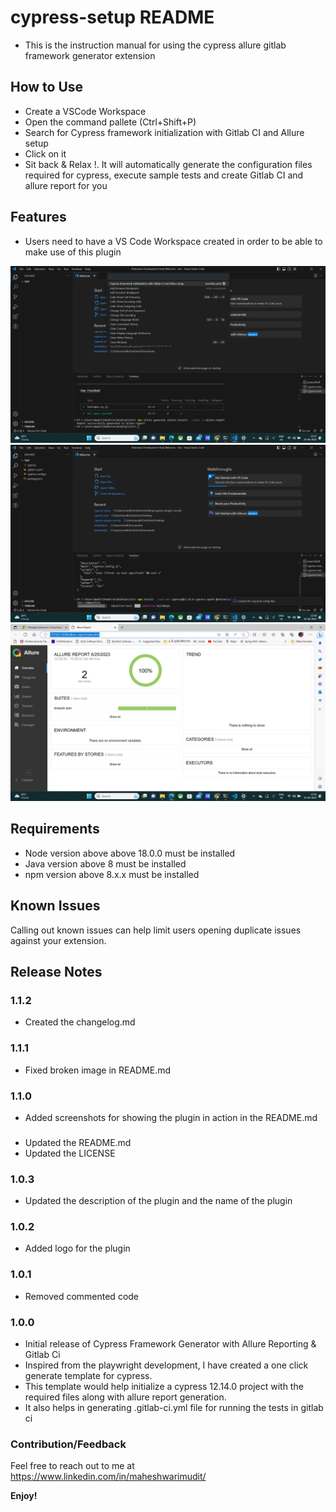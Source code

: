 # cypress-setup README
- This is the instruction manual for using the cypress allure gitlab framework generator extension

## How to Use
- Create a VSCode Workspace
- Open the command pallete (Ctrl+Shift+P)
- Search for Cypress framework initialization with Gitlab CI and Allure setup
- Click on it
- Sit back & Relax !. It will automatically generate the configuration files required for cypress, execute sample tests and create   Gitlab CI and allure report for you

## Features

- Users need to have a VS Code Workspace created in order to be able to make use of this plugin

![Cypress CodeLab Generator](images/listing.png)
![Plugin under execution](images/installing.png)
![Allure Report](images/allure.png)

 
## Requirements

- Node version above above 18.0.0 must be installed
- Java version above 8 must be installed
- npm version above 8.x.x must be installed

## Known Issues

Calling out known issues can help limit users opening duplicate issues against your extension.

## Release Notes

### 1.1.2
- Created the changelog.md
### 1.1.1
- Fixed broken image in README.md
### 1.1.0
- Added screenshots for showing the plugin in action in the README.md
###
- Updated the README.md
- Updated the LICENSE 
### 1.0.3
- Updated the description of the plugin and the name of the plugin
### 1.0.2
- Added logo for the plugin
### 1.0.1
- Removed commented code
### 1.0.0

- Initial release of Cypress Framework Generator with Allure Reporting & Gitlab Ci
- Inspired from the playwright development, I have  created a one click generate template for cypress.
- This template would help initialize a cypress 12.14.0 project with the required files along with allure report generation.
- It also helps in generating .gitlab-ci.yml file for running the tests in gitlab ci 


### Contribution/Feedback

Feel free to reach out to me at https://www.linkedin.com/in/maheshwarimudit/



**Enjoy!**
